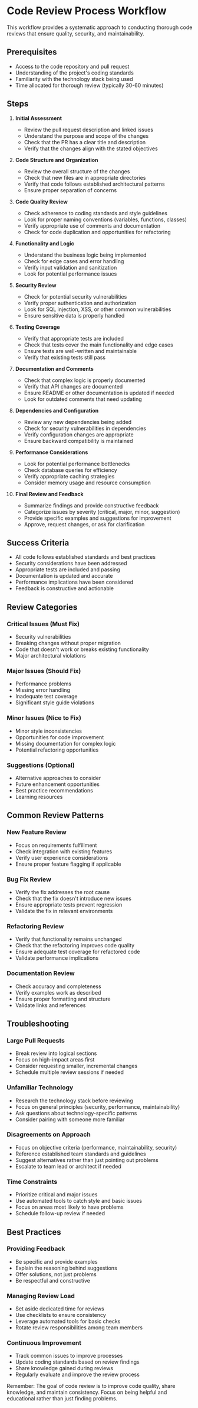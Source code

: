 # Code Review Process Workflow

This workflow provides a systematic approach to conducting thorough code reviews that ensure quality, security, and maintainability.

## Prerequisites
- Access to the code repository and pull request
- Understanding of the project's coding standards
- Familiarity with the technology stack being used
- Time allocated for thorough review (typically 30-60 minutes)

## Steps

1. **Initial Assessment**
   - Review the pull request description and linked issues
   - Understand the purpose and scope of the changes
   - Check that the PR has a clear title and description
   - Verify that the changes align with the stated objectives

2. **Code Structure and Organization**
   - Review the overall structure of the changes
   - Check that new files are in appropriate directories
   - Verify that code follows established architectural patterns
   - Ensure proper separation of concerns

3. **Code Quality Review**
   - Check adherence to coding standards and style guidelines
   - Look for proper naming conventions (variables, functions, classes)
   - Verify appropriate use of comments and documentation
   - Check for code duplication and opportunities for refactoring

4. **Functionality and Logic**
   - Understand the business logic being implemented
   - Check for edge cases and error handling
   - Verify input validation and sanitization
   - Look for potential performance issues

5. **Security Review**
   - Check for potential security vulnerabilities
   - Verify proper authentication and authorization
   - Look for SQL injection, XSS, or other common vulnerabilities
   - Ensure sensitive data is properly handled

6. **Testing Coverage**
   - Verify that appropriate tests are included
   - Check that tests cover the main functionality and edge cases
   - Ensure tests are well-written and maintainable
   - Verify that existing tests still pass

7. **Documentation and Comments**
   - Check that complex logic is properly documented
   - Verify that API changes are documented
   - Ensure README or other documentation is updated if needed
   - Look for outdated comments that need updating

8. **Dependencies and Configuration**
   - Review any new dependencies being added
   - Check for security vulnerabilities in dependencies
   - Verify configuration changes are appropriate
   - Ensure backward compatibility is maintained

9. **Performance Considerations**
   - Look for potential performance bottlenecks
   - Check database queries for efficiency
   - Verify appropriate caching strategies
   - Consider memory usage and resource consumption

10. **Final Review and Feedback**
    - Summarize findings and provide constructive feedback
    - Categorize issues by severity (critical, major, minor, suggestion)
    - Provide specific examples and suggestions for improvement
    - Approve, request changes, or ask for clarification

## Success Criteria
- All code follows established standards and best practices
- Security considerations have been addressed
- Appropriate tests are included and passing
- Documentation is updated and accurate
- Performance implications have been considered
- Feedback is constructive and actionable

## Review Categories

### Critical Issues (Must Fix)
- Security vulnerabilities
- Breaking changes without proper migration
- Code that doesn't work or breaks existing functionality
- Major architectural violations

### Major Issues (Should Fix)
- Performance problems
- Missing error handling
- Inadequate test coverage
- Significant style guide violations

### Minor Issues (Nice to Fix)
- Minor style inconsistencies
- Opportunities for code improvement
- Missing documentation for complex logic
- Potential refactoring opportunities

### Suggestions (Optional)
- Alternative approaches to consider
- Future enhancement opportunities
- Best practice recommendations
- Learning resources

## Common Review Patterns

### New Feature Review
- Focus on requirements fulfillment
- Check integration with existing features
- Verify user experience considerations
- Ensure proper feature flagging if applicable

### Bug Fix Review
- Verify the fix addresses the root cause
- Check that the fix doesn't introduce new issues
- Ensure appropriate tests prevent regression
- Validate the fix in relevant environments

### Refactoring Review
- Verify that functionality remains unchanged
- Check that the refactoring improves code quality
- Ensure adequate test coverage for refactored code
- Validate performance implications

### Documentation Review
- Check accuracy and completeness
- Verify examples work as described
- Ensure proper formatting and structure
- Validate links and references

## Troubleshooting

### Large Pull Requests
- Break review into logical sections
- Focus on high-impact areas first
- Consider requesting smaller, incremental changes
- Schedule multiple review sessions if needed

### Unfamiliar Technology
- Research the technology stack before reviewing
- Focus on general principles (security, performance, maintainability)
- Ask questions about technology-specific patterns
- Consider pairing with someone more familiar

### Disagreements on Approach
- Focus on objective criteria (performance, maintainability, security)
- Reference established team standards and guidelines
- Suggest alternatives rather than just pointing out problems
- Escalate to team lead or architect if needed

### Time Constraints
- Prioritize critical and major issues
- Use automated tools to catch style and basic issues
- Focus on areas most likely to have problems
- Schedule follow-up review if needed

## Best Practices

### Providing Feedback
- Be specific and provide examples
- Explain the reasoning behind suggestions
- Offer solutions, not just problems
- Be respectful and constructive

### Managing Review Load
- Set aside dedicated time for reviews
- Use checklists to ensure consistency
- Leverage automated tools for basic checks
- Rotate review responsibilities among team members

### Continuous Improvement
- Track common issues to improve processes
- Update coding standards based on review findings
- Share knowledge gained during reviews
- Regularly evaluate and improve the review process

Remember: The goal of code review is to improve code quality, share knowledge, and maintain consistency. Focus on being helpful and educational rather than just finding problems.
